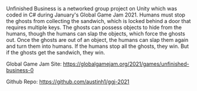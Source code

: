 Unfinished Business is a networked group project on Unity which was coded in C# during January's Global Game Jam 2021.
Humans must stop the ghosts from collecting the sandwich, which is locked behind a door that requires multiple keys.
The ghosts can possess objects to hide from the humans, though the humans can slap the objects, which force the ghosts out.
Once the ghosts are out of an object, the humans can slap them again and turn them into humans.
If the humans stop all the ghosts, they win. But if the ghosts get the sandwich, they win.

Global Game Jam Site:
https://globalgamejam.org/2021/games/unfinished-business-0

Github Repo:
https://github.com/austinh1/ggj-2021
